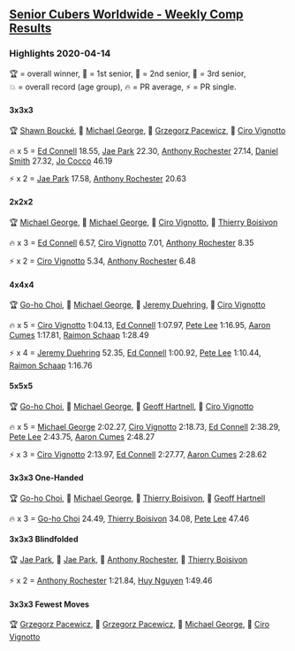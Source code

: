 <style>table {white-space: nowrap;}</style>

## [Senior Cubers Worldwide - Weekly Comp Results](/scw-comp/results/)
### Highlights 2020-04-14

<span style="white-space: nowrap;">🏆 = overall winner</span>, <span style="white-space: nowrap;">🥇 = 1st senior</span>, <span style="white-space: nowrap;">🥈 = 2nd senior</span>, <span style="white-space: nowrap;">🥉 = 3rd senior</span>, <span style="white-space: nowrap;">💥 = overall record (age group)</span>, <span style="white-space: nowrap;">🔥 = PR average</span>, <span style="white-space: nowrap;">⚡ = PR single</span>.

#### 3x3x3

🏆 [Shawn Boucké](../../persons/shawn_boucke/333.md), 🥇 [Michael George](../../persons/michael_george/333.md), 🥈 [Grzegorz Pacewicz](../../persons/grzegorz_pacewicz/333.md), 🥉 [Ciro Vignotto](../../persons/ciro_vignotto/333.md)

🔥 x 5 = [Ed Connell](../../persons/ed_connell/333.md) 18.55, [Jae Park](../../persons/jae_park/333.md) 22.30, [Anthony Rochester](../../persons/anthony_rochester/333.md) 27.14, [Daniel Smith](../../persons/daniel_smith/333.md) 27.32, [Jo Cocco](../../persons/jo_cocco/333.md) 46.19

⚡ x 2 = [Jae Park](../../persons/jae_park/333.md) 17.58, [Anthony Rochester](../../persons/anthony_rochester/333.md) 20.63

#### 2x2x2

🏆 [Michael George](../../persons/michael_george/222.md), 🥇 [Michael George](../../persons/michael_george/222.md), 🥈 [Ciro Vignotto](../../persons/ciro_vignotto/222.md), 🥉 [Thierry Boisivon](../../persons/thierry_boisivon/222.md)

🔥 x 3 = [Ed Connell](../../persons/ed_connell/222.md) 6.57, [Ciro Vignotto](../../persons/ciro_vignotto/222.md) 7.01, [Anthony Rochester](../../persons/anthony_rochester/222.md) 8.35

⚡ x 2 = [Ciro Vignotto](../../persons/ciro_vignotto/222.md) 5.34, [Anthony Rochester](../../persons/anthony_rochester/222.md) 6.48

#### 4x4x4

🏆 [Go-ho Choi](../../persons/go_ho_choi/444.md), 🥇 [Michael George](../../persons/michael_george/444.md), 🥈 [Jeremy Duehring](../../persons/jeremy_duehring/444.md), 🥉 [Ciro Vignotto](../../persons/ciro_vignotto/444.md)

🔥 x 5 = [Ciro Vignotto](../../persons/ciro_vignotto/444.md) 1:04.13, [Ed Connell](../../persons/ed_connell/444.md) 1:07.97, [Pete Lee](../../persons/pete_lee/444.md) 1:16.95, [Aaron Cumes](../../persons/aaron_cumes/444.md) 1:17.81, [Raimon Schaap](../../persons/raimon_schaap/444.md) 1:28.49

⚡ x 4 = [Jeremy Duehring](../../persons/jeremy_duehring/444.md) 52.35, [Ed Connell](../../persons/ed_connell/444.md) 1:00.92, [Pete Lee](../../persons/pete_lee/444.md) 1:10.44, [Raimon Schaap](../../persons/raimon_schaap/444.md) 1:16.76

#### 5x5x5

🏆 [Go-ho Choi](../../persons/go_ho_choi/555.md), 🥇 [Michael George](../../persons/michael_george/555.md), 🥈 [Geoff Hartnell](../../persons/geoff_hartnell/555.md), 🥉 [Ciro Vignotto](../../persons/ciro_vignotto/555.md)

🔥 x 5 = [Michael George](../../persons/michael_george/555.md) 2:02.27, [Ciro Vignotto](../../persons/ciro_vignotto/555.md) 2:18.73, [Ed Connell](../../persons/ed_connell/555.md) 2:38.29, [Pete Lee](../../persons/pete_lee/555.md) 2:43.75, [Aaron Cumes](../../persons/aaron_cumes/555.md) 2:48.27

⚡ x 3 = [Ciro Vignotto](../../persons/ciro_vignotto/555.md) 2:13.97, [Ed Connell](../../persons/ed_connell/555.md) 2:27.77, [Aaron Cumes](../../persons/aaron_cumes/555.md) 2:28.62

#### 3x3x3 One-Handed

🏆 [Go-ho Choi](../../persons/go_ho_choi/333oh.md), 🥇 [Michael George](../../persons/michael_george/333oh.md), 🥈 [Thierry Boisivon](../../persons/thierry_boisivon/333oh.md), 🥉 [Geoff Hartnell](../../persons/geoff_hartnell/333oh.md)

🔥 x 3 = [Go-ho Choi](../../persons/go_ho_choi/333oh.md) 24.49, [Thierry Boisivon](../../persons/thierry_boisivon/333oh.md) 34.08, [Pete Lee](../../persons/pete_lee/333oh.md) 47.46

#### 3x3x3 Blindfolded

🏆 [Jae Park](../../persons/jae_park/333bf.md), 🥇 [Jae Park](../../persons/jae_park/333bf.md), 🥈 [Anthony Rochester](../../persons/anthony_rochester/333bf.md), 🥉 [Thierry Boisivon](../../persons/thierry_boisivon/333bf.md)

⚡ x 2 = [Anthony Rochester](../../persons/anthony_rochester/333bf.md) 1:21.84, [Huy Nguyen](../../persons/huy_nguyen/333bf.md) 1:49.46

#### 3x3x3 Fewest Moves

🏆 [Grzegorz Pacewicz](../../persons/grzegorz_pacewicz/333fm.md), 🥇 [Grzegorz Pacewicz](../../persons/grzegorz_pacewicz/333fm.md), 🥈 [Michael George](../../persons/michael_george/333fm.md), 🥉 [Ciro Vignotto](../../persons/ciro_vignotto/333fm.md)


<!-- Global site tag (gtag.js) - Google Analytics -->
<script async src="https://www.googletagmanager.com/gtag/js?id=UA-86348435-3"></script>
<script>window.dataLayer = window.dataLayer || []; function gtag() {dataLayer.push(arguments);} gtag('js', new Date()); gtag('config', 'UA-86348435-3');</script>
